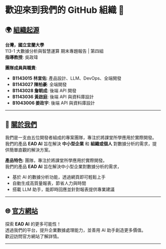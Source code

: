 # 歡迎來到我們的 GitHub 組織 👋

## 🌍 [組織起源](https://csie.niu.edu.tw/index.php)
**台灣，國立宜蘭大學**  
113-1 大數據分析與智慧運算 期末專題報告 | 第四組  
**指導教授**: 吳政瑋  

**團隊成員與職責**:  
- **B1143015 林宣佑**: 產品設計、LLM、DevOps、全端開發  
- **B1143027 陳柏豪**: 全端開發  
- **B1143028 詹朝成**: 後端 API 開發  
- **B1143036 黃啟庭**: 後端 API 與資料庫設計  
- **B1043006 姜政宇**: 後端 API 與資料庫設計  

---

## 📖 [關於我們](http://k12edu.us.kg)
我們是一支由五位開發者組成的專案團隊，專注於將課堂所學應用於實際開發。  
我們的產品 **EAD AI** 旨在解決 **中小型企業** 和 **組織或個人** 對數據分析的需求，提供簡單直觀的解決方案。  

**產品特色**:  團隊，專注於將課堂所學應用於實際開發。  
我們的產品 **EAD AI** 旨在解決中小型企業對數據分析的需求，
- 基於 AI 的數據分析功能，透過網頁即可輕鬆上手  
- 自動生成高質量報表，節省人力與時間  
- 搭載 LLM 助手，能即時回應並針對報表提供專業建議  

---

## 🌐 [官方網站](https://www.edaai.us.kg)
探索 **EAD AI** 的更多可能性！  
透過我們的平台，提升企業數據處理能力，並善用 AI 助手創造更多價值。  
歡迎訪問官方網站了解詳情。

---
